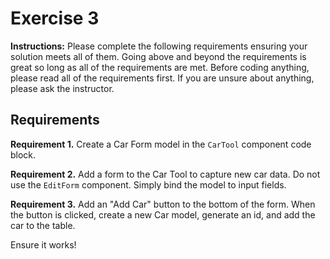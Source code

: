 
# Exercise 3

**Instructions:** Please complete the following requirements ensuring your solution meets all of them. Going above and beyond the requirements is great so long as all of the requirements are met. Before coding anything, please read all of the requirements first. If you are unsure about anything, please ask the instructor.

## Requirements

**Requirement 1.** Create a Car Form model in the `CarTool` component code block.

**Requirement 2.** Add a form to the Car Tool to capture new car data. Do not use the `EditForm` component. Simply bind the model to input fields.

**Requirement 3.** Add an "Add Car" button to the bottom of the form. When the button is clicked, create a new Car model, generate an id, and add the car to the table.

Ensure it works!